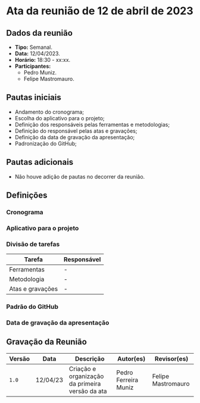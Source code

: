 # Ata da reunião de 12 de abril de 2023

## Dados da reunião

* **Tipo:** Semanal.
* **Data:** 12/04/2023.
* **Horário:** 18:30 - xx:xx.
* **Participantes:**
    * Pedro Muniz.
    * Felipe Mastromauro.



## Pautas iniciais

* Andamento do cronograma;
* Escolha do aplicativo para o projeto;
* Definição dos responsáveis pelas ferramentas e metodologias;
* Definição do responsável pelas atas e gravações;
* Definição da data de gravação da apresentação;
* Padronização do GitHub;

## Pautas adicionais

* Não houve adição de pautas no decorrer da reunião.

## Definições

### Cronograma

### Aplicativo para o projeto

### Divisão de tarefas

| Tarefa | Responsável |
| ------ | ----------- |
| Ferramentas | - |
| Metodologia | - |
| Atas e gravações | - |

### Padrão do GitHub

### Data de gravação da apresentação

## Gravação da Reunião

|  Versão  |   Data   |                      Descrição                      |    Autor(es)   |  Revisor(es)  |
| -------- | -------- | --------------------------------------------------- | -------------- | ------------- |
|  `1.0`   | 12/04/23 | Criação e organização da primeira versão da ata | Pedro Ferreira Muniz | Felipe Mastromauro |
